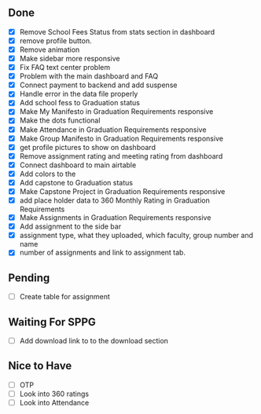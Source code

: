 ## Done

- [x] Remove School Fees Status from stats section in dashboard
- [x] remove profile button.
- [x] Remove animation
- [x] Make sidebar more responsive
- [x] Fix FAQ text center problem
- [x] Problem with the main dashboard and FAQ
- [x] Connect payment to backend and add suspense
- [x] Handle error in the data file properly
- [x] Add school fess to Graduation status
- [x] Make My Manifesto in Graduation Requirements responsive
- [x] Make the dots functional
- [x] Make Attendance in Graduation Requirements responsive
- [x] Make Group Manifesto in Graduation Requirements responsive
- [x] get profile pictures to show on dashboard
- [x] Remove assignment rating and meeting rating from dashboard
- [x] Connect dashboard to main airtable
- [x] Add colors to the
- [x] Add capstone to Graduation status
- [x] Make Capstone Project in Graduation Requirements responsive
- [x] add place holder data to 360 Monthly Rating in Graduation Requirements
- [x] Make Assignments in Graduation Requirements responsive
- [x] Add assignment to the side bar
- [x] assignment type, what they uploaded, which faculty, group number and name
- [x] number of assignments and link to assignment tab.

## Pending

- [ ] Create table for assignment

## Waiting For SPPG

- [ ] Add download link to to the download section

## Nice to Have

- [ ] OTP
- [ ] Look into 360 ratings
- [ ] Look into Attendance
